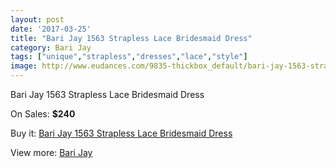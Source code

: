 ```yaml
---
layout: post
date: '2017-03-25'
title: "Bari Jay 1563 Strapless Lace Bridesmaid Dress"
category: Bari Jay
tags: ["unique","strapless","dresses","lace","style"]
image: http://www.eudances.com/9835-thickbox_default/bari-jay-1563-strapless-lace-bridesmaid-dress.jpg
---
```

Bari Jay 1563 Strapless Lace Bridesmaid Dress

On Sales: **$240**
<a href="https://www.eudances.com/en/bari-jay/3226-bari-jay-1563-strapless-lace-bridesmaid-dress.html"><amp-img layout="responsive" width="600" height="600" src="//www.eudances.com/9835-thickbox_default/bari-jay-1563-strapless-lace-bridesmaid-dress.jpg" alt="Bari Jay 1563 Strapless Lace Bridesmaid Dress 0" /></a>
<a href="https://www.eudances.com/en/bari-jay/3226-bari-jay-1563-strapless-lace-bridesmaid-dress.html"><amp-img layout="responsive" width="600" height="600" src="//www.eudances.com/9836-thickbox_default/bari-jay-1563-strapless-lace-bridesmaid-dress.jpg" alt="Bari Jay 1563 Strapless Lace Bridesmaid Dress 1" /></a>
<a href="https://www.eudances.com/en/bari-jay/3226-bari-jay-1563-strapless-lace-bridesmaid-dress.html"><amp-img layout="responsive" width="600" height="600" src="//www.eudances.com/9837-thickbox_default/bari-jay-1563-strapless-lace-bridesmaid-dress.jpg" alt="Bari Jay 1563 Strapless Lace Bridesmaid Dress 2" /></a>

Buy it: [Bari Jay 1563 Strapless Lace Bridesmaid Dress](https://www.eudances.com/en/bari-jay/3226-bari-jay-1563-strapless-lace-bridesmaid-dress.html "Bari Jay 1563 Strapless Lace Bridesmaid Dress")

View more: [Bari Jay](https://www.eudances.com/en/56-bari-jay "Bari Jay")